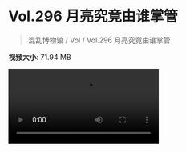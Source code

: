 # Vol.296 月亮究竟由谁掌管

> 混乱博物馆 / Vol / Vol.296 月亮究竟由谁掌管

**视频大小**: 71.94 MB

<div class="video"><video src="https://file.hsyhx.top/video/296.mp4" controls preload>🤔 您的浏览器不支持 video 标签</video></div>